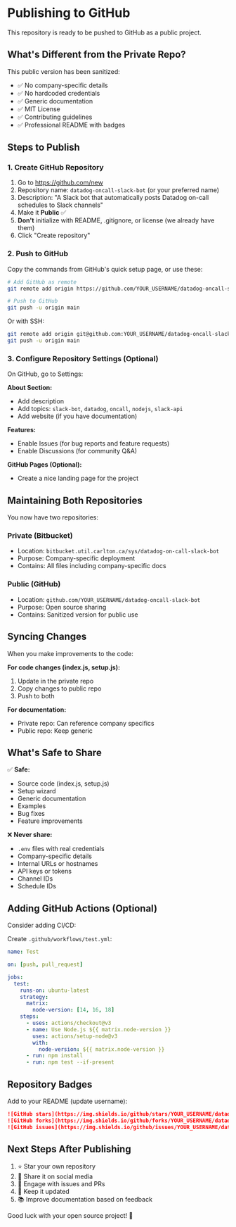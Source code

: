 # Publishing to GitHub

This repository is ready to be pushed to GitHub as a public project.

## What's Different from the Private Repo?

This public version has been sanitized:
- ✅ No company-specific details
- ✅ No hardcoded credentials
- ✅ Generic documentation
- ✅ MIT License
- ✅ Contributing guidelines
- ✅ Professional README with badges

## Steps to Publish

### 1. Create GitHub Repository

1. Go to https://github.com/new
2. Repository name: `datadog-oncall-slack-bot` (or your preferred name)
3. Description: "A Slack bot that automatically posts Datadog on-call schedules to Slack channels"
4. Make it **Public** ✅
5. **Don't** initialize with README, .gitignore, or license (we already have them)
6. Click "Create repository"

### 2. Push to GitHub

Copy the commands from GitHub's quick setup page, or use these:

```bash
# Add GitHub as remote
git remote add origin https://github.com/YOUR_USERNAME/datadog-oncall-slack-bot.git

# Push to GitHub
git push -u origin main
```

Or with SSH:

```bash
git remote add origin git@github.com:YOUR_USERNAME/datadog-oncall-slack-bot.git
git push -u origin main
```

### 3. Configure Repository Settings (Optional)

On GitHub, go to Settings:

**About Section:**
- Add description
- Add topics: `slack-bot`, `datadog`, `oncall`, `nodejs`, `slack-api`
- Add website (if you have documentation)

**Features:**
- Enable Issues (for bug reports and feature requests)
- Enable Discussions (for community Q&A)

**GitHub Pages (Optional):**
- Create a nice landing page for the project

## Maintaining Both Repositories

You now have two repositories:

### Private (Bitbucket)
- Location: `bitbucket.util.carlton.ca/sys/datadog-on-call-slack-bot`
- Purpose: Company-specific deployment
- Contains: All files including company-specific docs

### Public (GitHub)
- Location: `github.com/YOUR_USERNAME/datadog-oncall-slack-bot`
- Purpose: Open source sharing
- Contains: Sanitized version for public use

## Syncing Changes

When you make improvements to the code:

**For code changes (index.js, setup.js):**
1. Update in the private repo
2. Copy changes to public repo
3. Push to both

**For documentation:**
- Private repo: Can reference company specifics
- Public repo: Keep generic

## What's Safe to Share

✅ **Safe:**
- Source code (index.js, setup.js)
- Setup wizard
- Generic documentation
- Examples
- Bug fixes
- Feature improvements

❌ **Never share:**
- `.env` files with real credentials
- Company-specific details
- Internal URLs or hostnames
- API keys or tokens
- Channel IDs
- Schedule IDs

## Adding GitHub Actions (Optional)

Consider adding CI/CD:

Create `.github/workflows/test.yml`:

```yaml
name: Test

on: [push, pull_request]

jobs:
  test:
    runs-on: ubuntu-latest
    strategy:
      matrix:
        node-version: [14, 16, 18]
    steps:
      - uses: actions/checkout@v3
      - name: Use Node.js ${{ matrix.node-version }}
        uses: actions/setup-node@v3
        with:
          node-version: ${{ matrix.node-version }}
      - run: npm install
      - run: npm test --if-present
```

## Repository Badges

Add to your README (update username):

```markdown
![GitHub stars](https://img.shields.io/github/stars/YOUR_USERNAME/datadog-oncall-slack-bot)
![GitHub forks](https://img.shields.io/github/forks/YOUR_USERNAME/datadog-oncall-slack-bot)
![GitHub issues](https://img.shields.io/github/issues/YOUR_USERNAME/datadog-oncall-slack-bot)
```

## Next Steps After Publishing

1. ⭐ Star your own repository
2. 📝 Share it on social media
3. 💬 Engage with issues and PRs
4. 🔄 Keep it updated
5. 📚 Improve documentation based on feedback

Good luck with your open source project! 🚀
